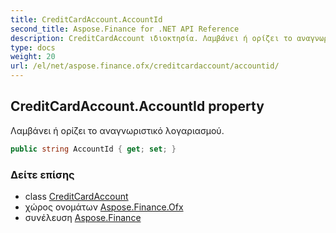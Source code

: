 ```yaml
---
title: CreditCardAccount.AccountId
second_title: Aspose.Finance for .NET API Reference
description: CreditCardAccount ιδιοκτησία. Λαμβάνει ή ορίζει το αναγνωριστικό λογαριασμού.
type: docs
weight: 20
url: /el/net/aspose.finance.ofx/creditcardaccount/accountid/
---
```

## CreditCardAccount.AccountId property

Λαμβάνει ή ορίζει το αναγνωριστικό λογαριασμού.

```csharp
public string AccountId { get; set; }
```

### Δείτε επίσης

* class [CreditCardAccount](../)
* χώρος ονομάτων [Aspose.Finance.Ofx](../../creditcardaccount/)
* συνέλευση [Aspose.Finance](../../../)


